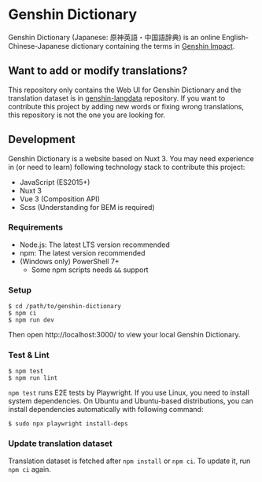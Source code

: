 # Genshin Dictionary

Genshin Dictionary (Japanese: 原神英語・中国語辞典) is an online English-Chinese-Japanese dictionary containing the terms in [Genshin Impact](https://genshin.hoyoverse.com/).

## Want to add or modify translations?

This repository only contains the Web UI for Genshin Dictionary and the translation dataset is in [genshin-langdata](https://github.com/xicri/genshin-langdata) repository.
If you want to contribute this project by adding new words or fixing wrong translations, this repository is not the one you are looking for.

## Development

Genshin Dictionary is a website based on Nuxt 3.
You may need experience in (or need to learn) following technology stack to contribute this project:

- JavaScript (ES2015+)
- Nuxt 3
- Vue 3 (Composition API)
- Scss (Understanding for BEM is required)

### Requirements

- Node.js: The latest LTS version recommended
- npm: The latest version recommended
- (Windows only) PowerShell 7+
  - Some npm scripts needs `&&` support

### Setup

```shell
$ cd /path/to/genshin-dictionary
$ npm ci
$ npm run dev
```

Then open http://localhost:3000/ to view your local Genshin Dictionary.

### Test & Lint

```shell
$ npm test
$ npm run lint
```

`npm test` runs E2E tests by Playwright.
If you use Linux, you need to install system dependencies.
On Ubuntu and Ubuntu-based distributions, you can install dependencies automatically with following command:

```shell
$ sudo npx playwright install-deps
```

### Update translation dataset

Translation dataset is fetched after `npm install` or `npm ci`. To update it, run `npm ci` again.

